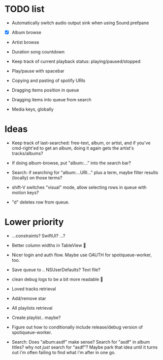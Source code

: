# TODO list

* Automatically switch audio output sink when using Sound.prefpane
* [x] Album browse
* Artist browse
* Duration song countdown

* Keep track of current playback status: playing/paused/stopped
* Play/pause with spacebar

* Copying and pasting of spotify URIs
* Dragging items position in queue
* Dragging items into queue from search

* Media keys, globally

# Ideas

* Keep track of last-searched: free-text, album, or artist, and if you've cmd-right'ed to get an album, doing it again gets the artist's tracks/albums?
* If doing album-browse, put "album:..." into the search bar?

* Search: if searching for "album:...URI..." plus a term, maybe filter results (locally) on those terms?

* shift-V switches "visual" mode, allow selecting rows in queue with
  motion keys?

* "d" deletes row from queue.



# Lower priority

* ...constraints? SwiftUI? ...?
* Better column widths in TableView 🙁

* Nicer login and auth flow.  Maybe use OAUTH for spotiqueue-worker, too.
* Save queue to .. NSUserDefaults? Text file?

* clean debug logs to be a bit more readable 😬

* Loved tracks retrieval
* Add/remove star

* All playlists retrieval
* Create playlist.. maybe?

* Figure out how to conditionally include release/debug version of spotiqueue-worker.


* Search: Does "album:asdf" make sense? Search for "asdf" in album titles?  why not _just_ search for "asdf"?  Maybe park that idea until it turns out i'm often failing to find what i'm after in one go.
